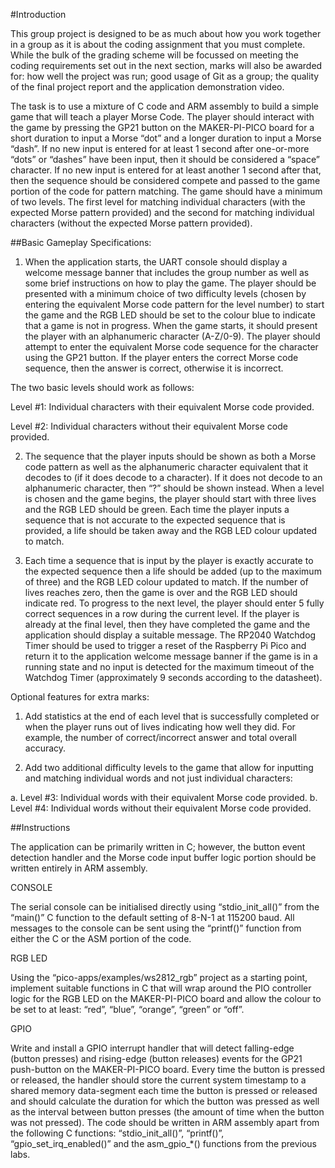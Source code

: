 #Introduction

This group project is designed to be as much about how you work together in a group as it is about the coding assignment that you must complete. While the bulk of the grading scheme will be focussed on meeting the coding requirements set out in the next section, marks will also be awarded for: how well the project was run; good usage of Git as a group; the quality of the final project report and the application demonstration video.

The task is to use a mixture of C code and ARM assembly to build a simple game that will teach a player Morse Code. The player should interact with the game by pressing the GP21 button on the MAKER-PI-PICO board for a short duration to input a Morse “dot” and a longer duration to input a Morse “dash”. If no new input is entered for at least 1 second after one-or-more “dots” or “dashes” have been input, then it should be considered a “space” character. If no new input is entered for at least another 1 second after that, then the sequence should be considered compete and passed to the game portion of the code for pattern matching. The game should have a minimum of two levels. The first level for matching individual characters (with the expected Morse pattern provided) and the second for matching individual characters (without the expected Morse pattern provided).



##Basic Gameplay Specifications:

1. When the application starts, the UART console should display a welcome message banner that includes the group number as well as some brief instructions on how to play the game. The player should be presented with a minimum choice of two difficulty levels (chosen by entering the equivalent Morse code pattern for the level number) to start the game and the RGB LED should be set to the colour blue to indicate that a game is not in progress.
When the game starts, it should present the player with an alphanumeric character (A-Z/0-9). The player should attempt to enter the equivalent Morse code sequence for the character using the GP21 button. If the player enters the correct Morse code sequence, then the answer is correct, otherwise it is incorrect.

The two basic levels should work as follows:

Level #1: Individual characters with their equivalent Morse code provided.

Level #2: Individual characters without their equivalent Morse code provided.


2. The sequence that the player inputs should be shown as both a Morse code pattern as well as the alphanumeric character equivalent that it decodes to (if it does decode to a character). If it does not decode to an alphanumeric character, then “?” should be shown instead.
When a level is chosen and the game begins, the player should start with three lives and the RGB LED should be green.
Each time the player inputs a sequence that is not accurate to the expected sequence that is provided, a life should be taken away and the RGB LED colour updated to match.

3. Each time a sequence that is input by the player is exactly accurate to the expected sequence then a life should be added (up to the maximum of three) and the RGB LED colour updated to match.
If the number of lives reaches zero, then the game is over and the RGB LED should indicate red.
To progress to the next level, the player should enter 5 fully correct sequences in a row during the current level. If the player is already at the final level, then they have completed the game and the application should display a suitable message.
The RP2040 Watchdog Timer should be used to trigger a reset of the Raspberry Pi Pico and return it to the application welcome message banner if the game is in a running state and no input is detected for the maximum timeout of the Watchdog Timer (approximately 9 seconds according to the datasheet).
 

Optional features for extra marks:

1. Add statistics at the end of each level that is successfully completed or when the player runs out of lives indicating how well they did. For example, the number of correct/incorrect answer and total overall accuracy.

2. Add two additional difficulty levels to the game that allow for inputting and matching individual words and not just individual characters:

a. Level #3: Individual words with their equivalent Morse code provided.
b. Level #4: Individual words without their equivalent Morse code provided.


##Instructions


The application can be primarily written in C; however, the button event detection handler and the Morse code input buffer logic portion should be written entirely in ARM assembly.

CONSOLE

The serial console can be initialised directly using “stdio_init_all()” from the “main()”  C function to the default setting of 8-N-1 at 115200 baud. All messages to the console can be sent using the “printf()” function from either the C or the ASM portion of the code.

RGB LED

Using the “pico-apps/examples/ws2812_rgb” project as a starting point, implement suitable functions in C that will wrap around the PIO controller logic for the RGB LED on the MAKER-PI-PICO board and allow the colour to be set to at least: “red”, “blue”, “orange”, “green” or “off”.

GPIO

Write and install a GPIO interrupt handler that will detect falling-edge (button presses) and rising-edge (button releases) events for the GP21 push-button on the MAKER-PI-PICO board. Every time the button is pressed or released, the handler should store the current system timestamp to a shared memory data-segment each time the button is pressed or released and should calculate the duration for which the button was pressed as well as the interval between button presses (the amount of time when the button was not pressed). The code should be written in ARM assembly apart from the following C functions: “stdio_init_all()”, “printf()”, “gpio_set_irq_enabled()” and the asm_gpio_*() functions from the previous labs.
